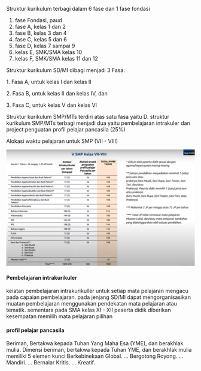 Struktur kurikulum terbagi dalam 6 fase dan 1 fase fondasi

1. fase Fondasi, paud
2. fase A, kelas 1 dan 2
3. fase B, kelas 3 dan 4
4. fase C, kelas 5 dan 6
5. fase D, kelas 7 sampai 9
6. kelas E, SMK/SMA kelas 10
7. kelas F, SMK/SMA kelas 11 dan 12


Struktur kurikulum SD/MI dibagi menjadi 3 Fasa:

1\. Fasa A, untuk kelas I dan kelas II

2\. Fasa B, untuk kelas II dan kelas IV, dan

3\. Fasa C, untuk kelas V dan kelas VI

Struktur kurikulum SMP/MTs terdiri atas satu fasa yaitu D. struktur kurikulum SMP/MTs terbagi menjadi dua yaitu pembelajaran intrakuler dan project penguatan profil pelajar pancasila (25%)

Alokasi waktu pelajaran untuk SMP (VII - VIII)

![ee4d6b74f2f7511681dcd3a113484cc8.png](../../../../_resources/ee4d6b74f2f7511681dcd3a113484cc8.png)

#### Pembelajaran intrakurikuler
keiatan pembelajaran intrakurikuller untuk setiap mata pelajaran mengacu pada capaian pembelajaran. pada jenjang SD/MI dapat mengorganisasikan muatan pembelajaran menggunakan pendekatan mata pelajaran atau tematik. sementara pada SMA kelas XI - XII peserta didik diberikan kesempatan memilih mata pelajaran pilihan

#### profil pelajar pancasila
Beriman, Bertakwa kepada Tuhan Yang Maha Esa (YME), dan berakhlak mulia. Dimensi beriman, bertakwa kepada Tuhan YME, dan berakhlak mulia memiliki 5 elemen kunci
Berkebinekaan Global. ...
Bergotong Royong. ...
Mandiri. ...
Bernalar Kritis. ...
Kreatif.
